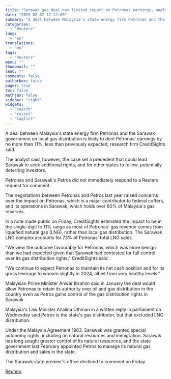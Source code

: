 ```yaml
---
title: "Sarawak gas deal has limited impact on Petronas earnings, analyst says"
date: "2025-02-07 17:12:00"
summary: "A deal between Malaysia's state energy firm Petronas and the Sarawak government on local gas distribution is likely to dent Petronas' earnings by no more than 11%, less than previously expected, research firm CreditSights said.The analyst said, however, the case set a precedent that could lead Sarawak to seek additional..."
categories:
  - "Reuters"
lang:
  - "en"
translations:
  - "en"
tags:
  - "Reuters"
menu: ""
thumbnail: ""
lead: ""
comments: false
authorbox: false
pager: true
toc: false
mathjax: false
sidebar: "right"
widgets:
  - "search"
  - "recent"
  - "taglist"
---
```


A deal between Malaysia's state energy firm Petronas and the Sarawak government on local gas distribution is likely to dent Petronas' earnings by no more than 11%, less than previously expected, research firm CreditSights said.

The analyst said, however, the case set a precedent that could lead Sarawak to seek additional rights, and for other states to follow, potentially deterring investors.

Petronas and Sarawak's Petros did not immediately respond to a Reuters request for comment.

The negotiations between Petronas and Petros last year raised concerns over the impact on Petronas, which is a major contributor to federal coffers, and its operations in Sarawak, which holds over 60% of Malaysia's gas reserves.

In a note made public on Friday, CreditSights estimated the impact to be in the single-digit to 11% range as most of Petronas' gas revenue comes from liquefied natural gas (LNG), rather than local gas distribution. The Sarawak LNG complex accounts for 73% of Petronas’ total LNG sales.

"We view the outcome favourably for Petronas, which was more benign than we had expected given that Sarawak had contested for full control over its gas distribution rights," CreditSights said.

"We continue to expect Petronas to maintain its net cash position and for its gross leverage to worsen slightly in 2024, albeit from very healthy levels."

Malaysian Prime Minister Anwar Ibrahim said in January the deal would allow Petronas to retain its authority over oil and gas distribution in the country even as Petros gains control of the gas distribution rights in Sarawak.

Malaysia's Law Minister Azalina Othman in a written reply in parliament on Wednesday said Petros is the state's gas distributor, but that excluded LNG distribution.

Under the Malaysia Agreement 1963, Sarawak was granted special autonomy rights, including on natural resources and immigration. Sarawak has long sought greater control of its natural resources, and the state government last February appointed Petros to manage its natural gas distribution and sales in the state.

The Sarawak state premier's office declined to comment on Friday.

[Reuters](https://www.tradingview.com/news/reuters.com,2025:newsml_L1N3OY07C:0-sarawak-gas-deal-has-limited-impact-on-petronas-earnings-analyst-says/)
